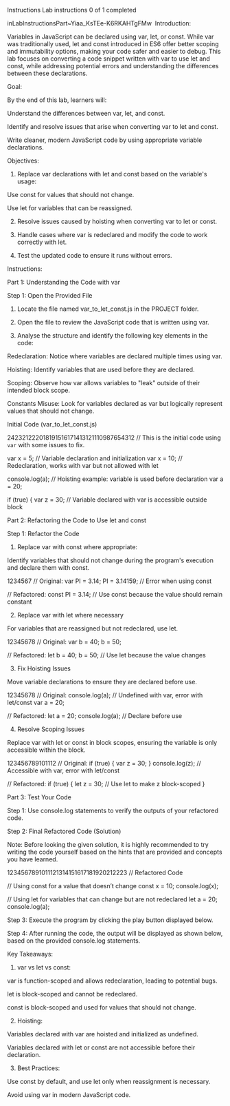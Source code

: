 Instructions
Lab instructions
0 of 1 completed


inLabInstructionsPart~Yiaa_KsTEe-K6RKAHTgFMw
​
Introduction:  

Variables in JavaScript can be declared using var, let, or const. While var was traditionally used, let and const introduced in ES6 offer better scoping and immutability options, making your code safer and easier to debug. This lab focuses on converting a code snippet written with var to use let and const, while addressing potential errors and understanding the differences between these declarations.

Goal:  

 By the end of this lab, learners will:

Understand the differences between var, let, and const.

Identify and resolve issues that arise when converting var to let and const.

Write cleaner, modern JavaScript code by using appropriate variable declarations.

Objectives:  

1. Replace var declarations with let and const based on the variable's usage:  

Use const for values that should not change.

Use let for variables that can be reassigned.

2. Resolve issues caused by hoisting when converting var to let or const.

3. Handle cases where var is redeclared and modify the code to work correctly with let.

4. Test the updated code to ensure it runs without errors.

Instructions:

Part 1: Understanding the Code with var  

Step 1: Open the Provided File  

 1. Locate the file named var_to_let_const.js in the PROJECT folder.

2. Open the file to review the JavaScript code that is written using var.

3. Analyse the structure and identify the following key elements in the code:

Redeclaration: Notice where variables are declared multiple times using var.

Hoisting: Identify variables that are used before they are declared.

Scoping: Observe how var allows variables to "leak" outside of their intended block scope.

Constants Misuse: Look for variables declared as var but logically represent values that should not change.

Initial Code (var_to_let_const.js)  

242321222018191516171413121110987654312
// This is the initial code using `var` with some issues to fix.

var x = 5; // Variable declaration and initialization
var x = 10; // Redeclaration, works with var but not allowed with let

console.log(a); // Hoisting example: variable is used before declaration
var a = 20;

if (true) {
    var z = 30; // Variable declared with var is accessible outside block

Part 2: Refactoring the Code to Use let and const  

Step 1: Refactor the Code

1. Replace var with const where appropriate:  

Identify variables that should not change during the program's execution and declare them with const.  

1234567
// Original:
var PI = 3.14;
PI = 3.14159; // Error when using const

// Refactored:
const PI = 3.14; // Use const because the value should remain constant

2.  Replace var with let where necessary

For variables that are reassigned but not redeclared, use let.

12345678
// Original:
var b = 40;
b = 50;

// Refactored:
let b = 40;
b = 50; // Use let because the value changes

3. Fix Hoisting Issues

Move variable declarations to ensure they are declared before use.

12345678
// Original:
console.log(a); // Undefined with var, error with let/const
var a = 20;

// Refactored:
let a = 20;
console.log(a); // Declare before use

4. Resolve Scoping Issues

Replace var with let or const in block scopes, ensuring the variable is only accessible within the block.

123456789101112
// Original:
if (true) {
    var z = 30;
}
console.log(z); // Accessible with var, error with let/const

// Refactored:
if (true) {
    let z = 30; // Use let to make z block-scoped
}

Part 3: Test Your Code  

Step 1: Use console.log statements to verify the outputs of your refactored code.  

Step 2: Final Refactored Code (Solution)  

Note: Before looking the given solution, it is highly recommended to try writing the code yourself based on the hints that are provided and concepts you have learned.    

1234567891011121314151617181920212223
// Refactored Code

// Using const for a value that doesn’t change
const x = 10; 
console.log(x);

// Using let for variables that can change but are not redeclared
let a = 20;
console.log(a);


Step 3: Execute the program by clicking the play button displayed below.  


Step 4: After running the code, the output will be displayed as shown below, based on the provided console.log statements.


Key Takeaways:

1. var vs let vs const:   

var is function-scoped and allows redeclaration, leading to potential bugs.

let is block-scoped and cannot be redeclared.

const is block-scoped and used for values that should not change.

2. Hoisting:  

Variables declared with var are hoisted and initialized as undefined.

Variables declared with let or const are not accessible before their declaration.

3. Best Practices:  

Use const by default, and use let only when reassignment is necessary.

Avoid using var in modern JavaScript code.